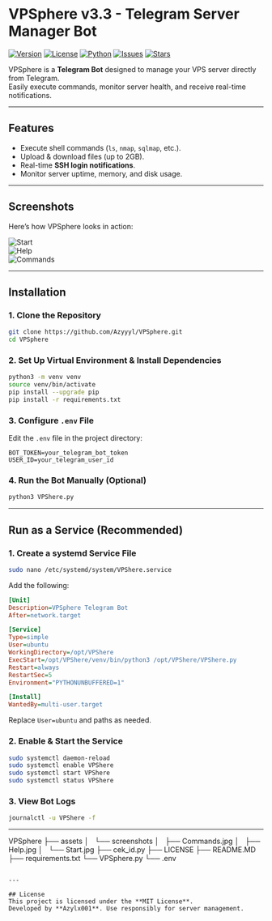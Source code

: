 # VPSphere v3.3 - Telegram Server Manager Bot

[![Version](https://img.shields.io/badge/version-3.3-blue.svg)](https://github.com/Azyyyl/VPSphere)
[![License](https://img.shields.io/badge/license-MIT-green.svg)](LICENSE)
[![Python](https://img.shields.io/badge/python-3.8%2B-brightgreen.svg)](https://www.python.org/)
[![Issues](https://img.shields.io/github/issues/Azyyyl/VPSphere)](https://github.com/Azyyyl/VPSphere/issues)
[![Stars](https://img.shields.io/github/stars/Azyyyl/VPSphere)](https://github.com/Azyyyl/VPSphere/stargazers)

VPSphere is a **Telegram Bot** designed to manage your VPS server directly from Telegram.  
Easily execute commands, monitor server health, and receive real-time notifications.

---

## Features
- Execute shell commands (`ls`, `nmap`, `sqlmap`, etc.).
- Upload & download files (up to 2GB).
- Real-time **SSH login notifications**.
- Monitor server uptime, memory, and disk usage.

---

## Screenshots
Here’s how VPSphere looks in action:

![Start](assets/screenshots/Start.jpg)  
![Help](assets/screenshots/Help.jpg)  
![Commands](assets/screenshots/Commands.jpg)  

---

## Installation

### 1. Clone the Repository
```bash
git clone https://github.com/Azyyyl/VPSphere.git
cd VPSphere
```

### 2. Set Up Virtual Environment & Install Dependencies
```bash
python3 -m venv venv
source venv/bin/activate
pip install --upgrade pip
pip install -r requirements.txt
```

### 3. Configure `.env` File
Edit the `.env` file in the project directory:
```env
BOT_TOKEN=your_telegram_bot_token
USER_ID=your_telegram_user_id
```

### 4. Run the Bot Manually (Optional)
```bash
python3 VPShere.py
```

---

## Run as a Service (Recommended)

### 1. Create a systemd Service File
```bash
sudo nano /etc/systemd/system/VPShere.service
```
Add the following:
```ini
[Unit]
Description=VPSphere Telegram Bot
After=network.target

[Service]
Type=simple
User=ubuntu
WorkingDirectory=/opt/VPShere
ExecStart=/opt/VPShere/venv/bin/python3 /opt/VPShere/VPShere.py
Restart=always
RestartSec=5
Environment="PYTHONUNBUFFERED=1"

[Install]
WantedBy=multi-user.target
```

Replace `User=ubuntu` and paths as needed.

### 2. Enable & Start the Service
```bash
sudo systemctl daemon-reload
sudo systemctl enable VPShere
sudo systemctl start VPShere
sudo systemctl status VPShere
```

### 3. View Bot Logs
```bash
journalctl -u VPShere -f
```

---

VPSphere
├── assets
│   └── screenshots
│       ├── Commands.jpg
│       ├── Help.jpg
│       └── Start.jpg
├── cek_id.py
├── LICENSE
├── README.MD
├── requirements.txt
└── VPSphere.py
└── .env

```

---

## License
This project is licensed under the **MIT License**.  
Developed by **Azylx001**. Use responsibly for server management.
